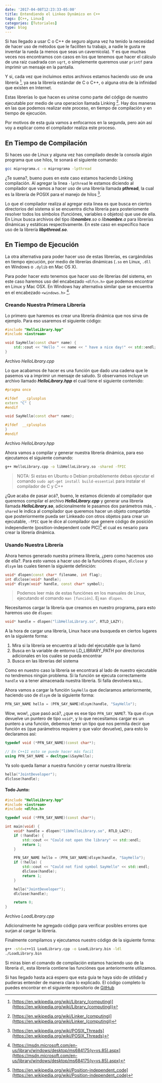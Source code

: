 ```yaml
---
date: '2017-04-08T12:23:33-05:00'
title: Entendiendo el Linkeo Dynámico en C++
tags: [C++, Linux]
categories: [Tutoriales]
type: blog
---
```


Si has llegado a usar C o C++ de seguro alguna vez ha tenido la necesidad de hacer uso de métodos que le faciliten tu trabajo, a nadie le gusta re inventar la rueda (a menos que seas un cavernícola). Y es que muchas veces nos encontramos con casos en los que tenemos que hacer el cálculo de una raiz cuadrada con `sqrt`, o simplemente queremos usar `printf` para imprimir un mensaje en la pantalla.

Y si, cada vez que incluimos estos archivos estamos haciendo uso de una librería [^1], ya sea la librería estándar de C o C++, o alguna otra de la infinidad que existen en Internet.

Estas librerías lo que hacen es unirse como parte del código de nuestro ejecutable por medio de una operacion llamada Linking [^2]. Hay dos maneras en las que podemos realizar este proceso, en tiempo de compilación y en tiempo de ejecución.

Por motivos de esta guia vamos a enfocarnos en la segunda, pero aún así voy a explicar como el compilador realiza este proceso.

## En Tiempo de Compilación
Si haces uso de Linux y alguna vez has compilado desde la consola algún programa que use hilos, te sonará el siguiente comando:
```bash
gcc miprograma.c -o miprograma -lpthread
```
¿Te suena?, bueno pues en este caso estamos haciendo Linking compilación. Al agregar la linea `-lpthread` le estamos diciendo al compilador que vamos a hacer uso de una librería llamada **pthread**, la cual es la librería de POSIX para el manejo de hilos [^3].

Lo que el compilador realiza al agregar esta linea es que busca en ciertos directorios del sistema si se encuentra dicha librería para posteriomente resolver todos los símbolos (funciónes, variables o objetos) que use de ella. En Linux busca archivos del tipo _lib**nombre**.so_ o _lib**nombre**.a_ para librerías dinámicas y estáticas respectivamente. En este caso en específico hace uso de la librería _**libpthread.so**_.

## En Tiempo de Ejecución
La otra alternativa para poder hacer uso de estas librerías, es cargándolas en tiempo ejecución, por medio de librerías dinámicas (`.so` en Linux, `.dll` en Windows o `.dylib` en Mac OS X).

Para poder hacer esto tenemos que hacer uso de librerías del sistema, en este caso haremos uso del encabezado `<dlfcn.h>` que podemos encontrar en Linux y Mac OSX. En Windows hay alternativa similar que se encuentra en el encabezado `<windows.h>` [^4].

### Creando Nuestra Primera Librería
Lo primero que haremos es crear una librería dinámica que nos sirva de ejemplo. Para eso usaremos el siguiente código:
```c++
#include "HelloLibrary.hpp"
#include <iostream>

void SayHello(const char* name) {
    std::cout << "Hello " << name << " have a nice day!" << std::endl;
}
```
Archivo _HelloLibrary.cpp_

Lo que acabamos de hacer es una función que dado una cadena que le pasemos va a imprimir un mensaje de saludo. Si observamos incluye un archivo llamado _**HelloLibrary.hpp**_ el cual tiene el siguiente contenido:
```c++
#pragma once

#ifdef  __cplusplus
extern "C" {
#endif

void SayHello(const char* name);

#ifdef  __cplusplus
}
#endif
```
Archivo _HelloLibrary.hpp_

Ahora vamos a compilar y generar nuestra librería dinámica, para eso ejecutamos el siguiente comando:
```bash
g++ HelloLibrary.cpp -o libHelloLibrary.so -shared -fPIC
```
> NOTA: Si estas en Ubuntu o Debian probablemente debas ejecutar el comando `sudo apt-get install build-essential` para instalar el compilador de C y C++

¿Que acaba de pasar acá?, bueno, le estamos diciendo al compilador que queremos compilar el archivo _**HelloLibrary.cpp**_ y generar una librería llamada _**HelloLibrary.so**_, adicionalmente le pasamos dos parámetros más, `-shared` le indica al compilador que queremos hacer un objeto compartido que posteriormente pueda ser Linkeado con otros objetos para crear un ejecutable, `-fPIC` que le dice al compilador que genere código de posición independiente (position-independent code PIC)[^5] el cual es nesario para crear la librería dinámica.

### Usando Nuestra Librería
Ahora hemos generado nuestra primera librería, ¿pero como hacemos uso de ella?. Para esto vamos a hacer uso de la funciónes `dlopen`, `dlclose` y `dlsym` las cuales tienen la siguiente definición:
```c++
void* dlopen(const char* filename, int flag);
int dlclose(void* handle);
void* dlsym(void* handle, const char* symbol);
```
> Podemos leer más de estas funciónes en los manuales de Linux, ejecutando el comando `man [función]`. Ej `man dlopen`.

Necesitamos cargar la librería que creamos en nuestro programa, para esto haremos uso de `dlopen`:
```c++
void* handle = dlopen("libHelloLibrary.so", RTLD_LAZY);
```

A la hora de cargar una librería, Linux hace una busqueda en ciertos lugares en la siguiente forma:

1. Mira si la librería se encuentra al lado del ejecutable que la llamó
2. Busca en la variable de entorno LD_LIBRARY_PATH por directorios adicionales en los cuales se pueda encontrar
3. Busca en las librerías del sistema

Como en nuestro caso la librería se encontrará al lado de nuestro ejecutable no tendremos ningún problema. Si la función se ejecuta correctamente `handle` va a tener almacenada nuestra librería. Si falla devolvera `NULL`.

Ahora vamos a cargar la función `SayHello` que declaramos anteriormente, haciendo uso de `dlsym` de la siguiente forma:
```c++
PFN_SAY_NAME hello = (PFN_SAY_NAME)dlsym(handle, "SayHello");
```

Wow, wow!, ¿que pasó acá?, ¿que es ese tipo `PFN_SAY_NAME`?. Ya que `dlsym` devuelve un puntero de tipo `void*`, y lo que necesitamos cargar es un puntero a una función, debemos tener un tipo que nos permita decir que función es (que parámetros requiere y que valor devuelve), para esto lo declaramos así:
```c++
typedef void (*PFN_SAY_NAME)(const char*);

// En C++11 esto se puede hacer más facil
using PFN_SAY_NAME = decltype(&SayHello);
```

Ya solo queda llamar a nuestra función y cerrar nuestra librería:
```c++
hello("JointDeveloper");
dlclose(handle);
```

#### Todo Junto:
```c++
#include "HelloLibrary.hpp"
#include <iostream>
#include <dlfcn.h>

typedef void (*PFN_SAY_NAME)(const char*);

int main(void) {
    void* handle = dlopen("libHelloLibrary.so", RTLD_LAZY);
    if (!handle) {    
        std::cout << "Could not open the library" << std::endl;
        return 1;
    }

    PFN_SAY_NAME hello = (PFN_SAY_NAME)dlsym(handle, "SayHello");
    if (!hello) {
        std::cout << "Could not find symbol SayHello" << std::endl;
        dlclose(handle);
        return 1;
    }

    hello("JointDeveloper");
    dlclose(handle);

    return 0;
}
```
Archivo _LoadLibrary.cpp_

Adicionalmente he agregado código para verificar posibles errores que surjan al cargar la librería. 

Finalmente compilamos y ejecutamos nuestro código de la siguiente forma:
```bash
g++ -std=c++11 LoadLibrary.cpp -o LoadLibrary.bin -ldl
./LoadLibrary.bin
```

Si miras bien el comando de compilación estamos haciendo uso de la librería `dl`, esta librería contiene las funciónes que anteriormente utilizamos.

Si has llegado hasta acá espero que esta guia te haya sido de utilidad y pudieras entender de manera clara lo explicado. El código completo lo puedes encontrar en el siguiente repositorio de [GitHub](https://github.com/edoren/BlogCodes/tree/master/dynamic_library_loading_cpp)

[^1]: [https://en.wikipedia.org/wiki/Library_(computing)](https://en.wikipedia.org/wiki/Library_(computing))
[^2]: [https://en.wikipedia.org/wiki/Linker_(computing)](https://en.wikipedia.org/wiki/Linker_(computing))
[^3]: [https://en.wikipedia.org/wiki/POSIX_Threads](https://en.wikipedia.org/wiki/POSIX_Threads)
[^4]: [https://msdn.microsoft.com/en-us/library/windows/desktop/ms684175(v=vs.85).aspx](https://msdn.microsoft.com/en-us/library/windows/desktop/ms684175(v=vs.85).aspx)
[^5]: [https://en.wikipedia.org/wiki/Position-independent_code](https://en.wikipedia.org/wiki/Position-independent_code)
